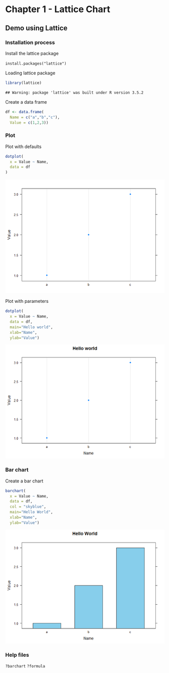 Chapter 1 - Lattice Chart
================

Demo using Lattice
------------------

### Installation process

Install the lattice package

`install.packages("lattice")`

Loading lattice package

``` r
library(lattice)
```

    ## Warning: package 'lattice' was built under R version 3.5.2

Create a data frame

``` r
df <- data.frame(
  Name = c("a","b","c"),
  Value = c(1,2,3))
```

### Plot

Plot with defaults

``` r
dotplot(
  x = Value ~ Name,
  data = df
)
```

![](02-Lattice_files/figure-markdown_github/unnamed-chunk-3-1.png)

Plot with parameters

``` r
dotplot(
  x = Value ~ Name,
  data = df,
  main="Hello world",
  xlab="Name",
  ylab="Value")
```

![](02-Lattice_files/figure-markdown_github/unnamed-chunk-4-1.png)

### Bar chart

Create a bar chart

``` r
barchart(
  x = Value ~ Name,
  data = df,
  col = "skyblue",
  main="Hello World",
  xlab="Name",
  ylab="Value")
```

![](02-Lattice_files/figure-markdown_github/unnamed-chunk-5-1.png)

### Help files

`?barchart`
`?formula`
